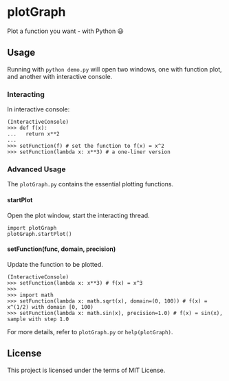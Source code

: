 # plotGraph
Plot a function you want - with Python :smiley:

## Usage
Running with `python demo.py` will open two windows, one with function plot, and another with interactive console.

### Interacting
In interactive console:
```python3
(InteractiveConsole)
>>> def f(x):
...   return x**2
...
>>> setFunction(f) # set the function to f(x) = x^2
>>> setFunction(lambda x: x**3) # a one-liner version
```

### Advanced Usage
The `plotGraph.py` contains the essential plotting functions.

#### startPlot  
Open the plot window, start the interacting thread.
```python3
import plotGraph
plotGraph.startPlot()
```

#### setFunction(func, domain, precision)  
Update the function to be plotted.  
```python3
(InteractiveConsole)
>>> setFunction(lambda x: x**3) # f(x) = x^3
>>> 
>>> import math
>>> setFunction(lambda x: math.sqrt(x), domain=(0, 100)) # f(x) = x^(1/2) with domain [0, 100)
>>> setFunction(lambda x: math.sin(x), precision=1.0) # f(x) = sin(x), sample with step 1.0
```

For more details, refer to `plotGraph.py` or `help(plotGraph)`.

## License
This project is licensed under the terms of MIT License.
